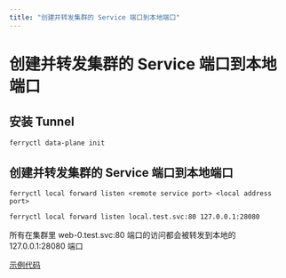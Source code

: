 ```yaml
---
title: "创建并转发集群的 Service 端口到本地端口"
---
```


# 创建并转发集群的 Service 端口到本地端口

## 安装 Tunnel

``` bash
ferryctl data-plane init
```

## 创建并转发集群的 Service 端口到本地端口

    ferryctl local forward listen <remote service port> <local address port>

``` bash
ferryctl local forward listen local.test.svc:80 127.0.0.1:28080
```

所有在集群里 web-0.test.svc:80 端口的访问都会被转发到本地的 127.0.0.1:28080 端口

[示例代码](https://github.com/ferryproxy/ferry/blob/main/test/test/test-forward.sh)
